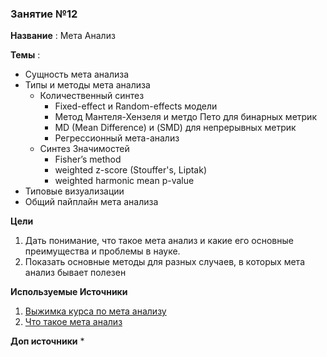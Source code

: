 ### Занятие №12

**Название** : Мета Анализ

**Темы** : 
  * Сущность мета анализа
  * Типы и методы мета анализа
    * Количественный синтез
       * Fixed-effect и Random-effects модели
       * Метод Мантеля-Хензеля и метдо Пето для бинарных метрик
       * MD (Mean Difference) и (SMD) для непрерывных метрик
       * Регрессионный мета-анализ
    * Синтез Значимостей
       *  Fisher’s method
       *  weighted z-score (Stouffer's, Liptak)
       *  weighted harmonic mean p-value
  * Типовые визуализации
  * Общий пайплайн мета анализа

**Цели**
  1. Дать понимание, что такое мета анализ и какие его основные преимущества и проблемы в науке.
  2. Показать основные методы для разных случаев, в которых мета анализ бывает полезен

**Используемые Источники**
1. [Выжимка курса по мета анализу](http://www.stat-help.com/meta.pdf)
2. [Что такое мета анализ](https://en.wikipedia.org/wiki/Meta-analysis)

**Доп источники**
*  
